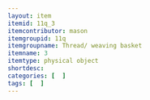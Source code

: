 ```yaml
---
layout: item
itemid: 11q_3
itemcontributor: mason
itemgroupid: 11q
itemgroupname: Thread/ weaving basket
itemname: 3
itemtype: physical object
shortdesc: 
categories: [  ]
tags: [  ]
---
```







